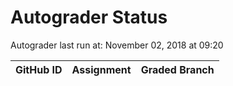 # Autograder Status
Autograder last run at: November 02, 2018 at 09:20

| GitHub ID | Assignment | Graded Branch |
|-----------|------------|---------------|
